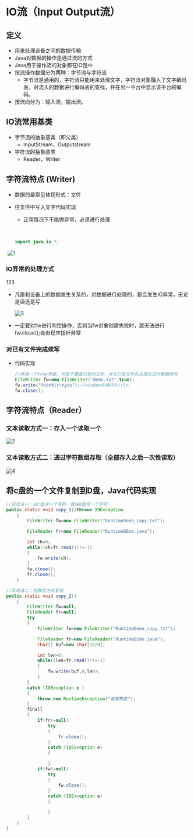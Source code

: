 # IO流（Input Output流）

## 定义

- 用来处理设备之间的数据传输
- Java对数据的操作是通过流的方式
- Java用于操作流的对象都在IO包中
- 按流操作数据分为两种：字节流与字符流
  - 字节流是通用的，字符流只能用来处理文字，字符流对象融入了文字编码表。对流入的数据进行编码表的查找，并在另一平台中显示该平台的编码。
- 按流向分为：输入流，输出流。

## IO流常用基类

- 字节流的抽象基类（即父类）
  - InputStream，Outputstream
- 字符流的抽象基类
  - Reader，Writer

## 字符流特点 (Writer)

- 数据的最常见体现形式：文件

- 往文件中写入文字代码实现

   - 正常情况下不能抛异常，必须进行处理

  ​

  ```java
  import java.io.*;
  ```

​	  ![1](../photo/1.png)

### IO异常的处理方式

123

- 凡是和设备上的数据发生关系的，对数据进行处理的，都会发生IO异常，无论是读还是写

  ![3](..\photo\3.png)

- 一定要对fw进行判空操作，否则当fw对象创建失败时，就无法进行fw.close();会出现空指针异常

### 对已有文件完成续写

- 代码实现

  ```java
  //传递一个true参数，代表不覆盖已有的文件，并在已有文件的末尾处进行数据续写
  FileWriter fw=new FileWriter("demo.txt",true);
  fw.write("thank\r\nyou");//window中换行为\r\n
  fw.close();
  ```

## 字符流特点（Reader）

### 文本读取方式一：存入一个读取一个

![2](..\photo\2.png)

### 文本读取方式二：通过字符数组存取（全部存入之后一次性读取）

![4](..\photo\4.png)

## 将c盘的一个文件复制到D盘，Java代码实现

```java
//实现法一：从c盘读一个字符，就往d盘写一个字符
public static void copy_1()throws IOException
	{
		FileWriter fw=new FileWriter("RuntimeDemo_copy.txt");

		FileReader fr=new FileReader("RuntimeDEmo.java");

		int ch=0;
		while((ch=fr.read())!=-1)
		{
			fw.write(ch);
		}
		fw.close();
		fr.close();
	}
```

```java
//实现法二：用数组方式复制
public static void copy_2()
	{
		FileWriter fw=null;
		FileReader fr=null;
		try
		{
			FileWriter fw=new FileWriter("RuntimeDemo_copy.txt");

			FileReader fr=new FileReader("RuntimeDEmo.java");
			char[] buf=new char[1024];

			int len=0;
			while((len=fr.read())!=-1)
			{
				fw.write(buf,0,len);
			}
		}
		catch (IOException e )
		{
			throw new RuntimeException("读写失败");
		}
		finall
		{
			if(fr!=null)
				try
				{
					fr.close();
				}
				catch (IOException e)
				{

				}
			if(fw!=null)
				try
				{
					fw.close();
				}
				catch (IOException e)
				{

				}
		}
	}
}
```
